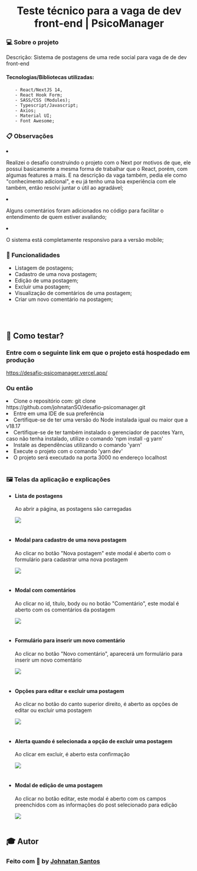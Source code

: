 <h1 align="center">Teste técnico para a vaga de dev front-end | PsicoManager</h1>

<h3> 💻 Sobre o projeto</h3>

<p>Descrição: Sistema de postagens de uma rede social para vaga de de dev front-end</p>

<h4>Tecnologias/Bibliotecas utilizadas: </h4>

<ul>
  
    - React/NextJS 14, 
    - React Hook Form;
    - SASS/CSS (Modules);
    - Typescript/Javascript;
    - Axios;
    - Material UI;
    - Font Awesome;

</ul>

<h3>📋 Observações</h3>
<li>
  <p>
    Realizei o desafio construindo o projeto com o Next por motivos de que, ele possui basicamente a mesma forma de trabalhar que o React, porém, com algumas features a mais. E na descrição da vaga também, pedia ele como "conhecimento adicional", e eu já tenho uma boa experiência com ele também, então resolvi juntar o útil ao agradável;
  </p>
</li>

<li>
  <p>
    Alguns comentários foram adicionados no código para facilitar o entendimento de quem estiver avaliando;
  </p>
</li>

<li>
  <p>
    O sistema está completamente responsivo para a versão mobile;
  </p>
</li>
  
<h3>📝 Funcionalidades</h3>
  <ul>
    <li>Listagem de postagens;</li>
    <li>Cadastro de uma nova postagem;</li>
    <li>Edição de uma postagem;</li>
    <li>Excluir uma postagem;</li>
    <li>Visualização de comentários de uma postagem;</li>
    <li>Criar um novo comentário na postagem;</li>
  </ul>

<br />
<br />

<h2>👷 Como testar? </h2>
<h3>Entre com o seguinte link em que o projeto está hospedado em produção</h3>
<a href="https://desafio-psicomanager.vercel.app/">https://desafio-psicomanager.vercel.app/</a>

<h3>Ou então</h3>

<li>Clone o repositório com: git clone https://github.com/johnatanSO/desafio-psicomanager.git</li>
<li>Entre em uma IDE de sua preferência</li>
<li>Certifique-se de ter uma versão do Node instalada igual ou maior que a v18.17</li>
<li>Certifique-se de ter também instalado o gerenciador de pacotes Yarn, caso não tenha instalado, utilize o comando 'npm install -g yarn'</li>
<li>Instale as dependências utilizando o comando 'yarn'</li>
<li>Execute o projeto com o comando 'yarn dev'</li>
<li>O projeto será executado na porta 3000 no endereço localhost</li>
    
<br>

<h3>🖼 Telas da aplicação e explicações</h3>
<ul>
  <li>
    <h4>Lista de postagens</h4>
    <p>Ao abrir a página, as postagens são carregadas</p>
    <img src="https://github.com/johnatanSO/desafio-psicomanager/assets/69802042/7c29449f-571c-4b02-b341-9db182e0c0ac" />
  </li>
  <br>

  <li>
    <h4>Modal para cadastro de uma nova postagem</h4>
    <p>Ao clicar no botão "Nova postagem" este modal é aberto com o formulário para cadastrar uma nova postagem</p>
    <img src="https://github.com/johnatanSO/desafio-psicomanager/assets/69802042/34c9501d-01e4-411d-8704-86ca537be245" />
  </li>
  <br>
  
  <li>
    <h4>Modal com comentários</h4>
    <p>Ao clicar no id, título, body ou no botão "Comentário", este modal é aberto com os comentários da postagem</p>
    <img src="https://github.com/johnatanSO/desafio-psicomanager/assets/69802042/8a6e778e-4cc5-404e-81ee-6a41975ecbb0" />
  </li>
  <br>
  
  <li>
    <h4> Formulário para inserir um novo comentário</h4>
    <p>Ao clicar no botão "Novo comentário", aparecerá um formulário para inserir um novo comentário</p>
    <img src="https://github.com/johnatanSO/desafio-psicomanager/assets/69802042/69220f80-24f2-4432-9790-cf45f6b55881" />
  </li>
  <br>
  
  <li>
    <h4> Opções para editar e excluir uma postagem</h4>
    <p>Ao clicar no botão do canto superior direito, é aberto as opções de editar ou excluir uma postagem</p>
    <img src="https://github.com/johnatanSO/desafio-psicomanager/assets/69802042/d9c57254-77cf-413c-8012-8514c7723214" />
  </li>
  <br>
  
  <li>
    <h4> Alerta quando é selecionada a opção de excluir uma postagem</h4>
    <p>Ao clicar em excluir, é aberto esta confirmação</p>
    <img src="https://github.com/johnatanSO/desafio-psicomanager/assets/69802042/47040f6b-5b98-44b9-835f-7690a5c9c1ef" />
  </li>
   <br>
  
  <li>
    <h4> Modal de edição de uma postagem</h4>
    <p>Ao clicar no botão editar, este modal é aberto com os campos preenchidos com as informações do post selecionado para edição</p>
    <img src="https://github.com/johnatanSO/desafio-psicomanager/assets/69802042/1974b6d3-9659-4356-8eb3-41977f320edc" />
  </li>
   <br>
</ul>

<div>
 <h2>🎓 Autor</h2>
 <h3>Feito com 💜 by <a href="https://github.com/johnatanSO" target="_blank">Johnatan Santos</a></h3>
</div>
